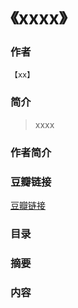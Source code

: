 《xxxx》
=============================

### 作者
    【xx】 

### 简介
> xxxx 

### 作者简介

### 豆瓣链接
  [豆瓣链接](http://book.douban.com/subject/xxxxx/)

### 目录

### 摘要

### 内容 
